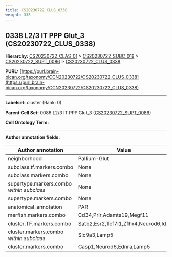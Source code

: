 ```yaml
---
title: CS20230722_CLUS_0338
weight: 338
---
```

## 0338 L2/3 IT PPP Glut_3 (CS20230722_CLUS_0338)
<b>Hierarchy: </b>
[CS20230722_CLAS_01](../CS20230722_CLAS_01) >
[CS20230722_SUBC_019](../CS20230722_SUBC_019) >
[CS20230722_SUPT_0086](../CS20230722_SUPT_0086) >
[CS20230722_CLUS_0338](../CS20230722_CLUS_0338)

**PURL:** [https://purl.brain-bican.org/taxonomy/CCN20230722/CS20230722_CLUS_0338](https://purl.brain-bican.org/taxonomy/CCN20230722/CS20230722_CLUS_0338)

---


**Labelset:** cluster (Rank: 0)

**Parent Cell Set:** 0086 L2/3 IT PPP Glut_3 ([CS20230722_SUPT_0086](../CS20230722_SUPT_0086))



**Cell Ontology Term:** 

[MARKER GENES.]: #


---

[TRANSFERRED ANNOTATIONS.]: #


[AUTHOR ANNOTATION FIELDS.]: #


**Author annotation fields:**

| Author annotation | Value |
|-------------------|-------|
|neighborhood|Pallium-Glut|
|subclass.tf.markers.combo|None|
|subclass.markers.combo|None|
|supertype.markers.combo _within subclass_|None|
|supertype.markers.combo|None|
|anatomical_annotation|PAR|
|merfish.markers.combo|Cd34,Prlr,Adamts19,Megf11|
|cluster.TF.markers.combo|Satb2,Esr2,Tcf7l1,Zfhx4,Neurod6,Id2|
|cluster.markers.combo _within subclass_|Slc9a3,Lamp5|
|cluster.markers.combo|Casp1,Neurod6,Ednra,Lamp5|
